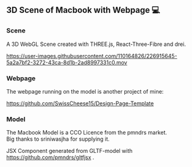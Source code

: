 ## 3D Scene of Macbook with Webpage 💻

### Scene
A 3D WebGL Scene created with THREE.js, React-Three-Fibre and drei.



https://user-images.githubusercontent.com/110164826/226915645-5a2a7bf2-3272-43ca-8d1b-2ad8997331c0.mov



### Webpage
The webpage running on the model is another project of mine:

https://github.com/SwissCheese15/Design-Page-Template

### Model
The Macbook Model is a CCO Licence from the pmndrs market. </br>
Big thanks to sriniwasjha for supplying it.

JSX Component generated from GLTF-model with https://github.com/pmndrs/gltfjsx .
